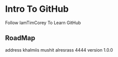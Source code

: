 # Intro To GitHub
Follow IamTimCorey To Learn GitHub

## RoadMap
address khalmiis mushit alresrass 4444
version 1.0.0

